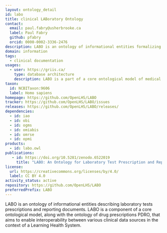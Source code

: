 ```yaml
---
layout: ontology_detail
id: labo
title: clinical LABoratory Ontology
contact:
  email: paul.fabry@usherbrooke.ca
  label: Paul Fabry
  github: pfabry
  orcid: 0000-0002-3336-2476
description: LABO is an ontology of informational entities formalizing clinical laboratory tests prescriptions and reporting documents.
domain: information
tags:
  - clinical documentation
usages:
  - user: https://griis.ca/
    type: database architecture
    description: LABO is a part of a core ontological model of medical knowledge in the PARS3 data platform.
taxon:
  id: NCBITaxon:9606
  label: Homo sapiens
homepage: https://github.com/OpenLHS/LABO
tracker: https://github.com/OpenLHS/LABO/issues
releases: https://github.com/OpenLHS/LABO/releases/
dependencies:
  - id: iao
  - id: obi
  - id: ogms
  - id: omiabis
  - id: omrse
  - id: opmi
products:
  - id: labo.owl
publications:
   - id: https://doi.org/10.5281/zenodo.6522019
     title: "LABO: An Ontology for Laboratory Test Prescription and Reporting"
license:
  url: https://creativecommons.org/licenses/by/4.0/
  label: CC BY 4.0
activity_status: active
repository: https://github.com/OpenLHS/LABO
preferredPrefix: LABO
---
```


LABO is an ontology of informational entities describing laboratory tests prescriptions and reporting documents. LABO is a component of a core ontological model, along with the ontology of drug prescriptions PDRO, that aims to enable interoperability between various clinical data sources in the context of a Learning Health System.

